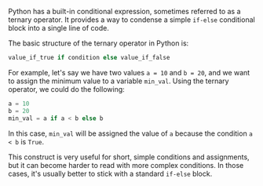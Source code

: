 Python has a built-in conditional expression, sometimes referred to as a ternary operator. It provides a way to condense a simple `if-else` conditional block into a single line of code.

The basic structure of the ternary operator in Python is:

```python
value_if_true if condition else value_if_false
```

For example, let's say we have two values `a = 10` and `b = 20`, and we want to assign the minimum value to a variable `min_val`. Using the ternary operator, we could do the following:

```python
a = 10
b = 20
min_val = a if a < b else b
```

In this case, `min_val` will be assigned the value of `a` because the condition `a < b` is `True`.

This construct is very useful for short, simple conditions and assignments, but it can become harder to read with more complex conditions. In those cases, it's usually better to stick with a standard `if-else` block.
